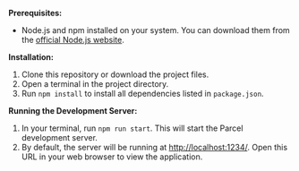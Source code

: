 **Prerequisites:**

- Node.js and npm installed on your system. You can download them from the [official Node.js website](https://nodejs.org/en).

**Installation:**

1. Clone this repository or download the project files.
2. Open a terminal in the project directory.
3. Run `npm install` to install all dependencies listed in `package.json`.

**Running the Development Server:**

1. In your terminal, run `npm run start`. This will start the Parcel development server.
2. By default, the server will be running at [http://localhost:1234/](http://localhost:1234/). Open this URL in your web browser to view the application.
